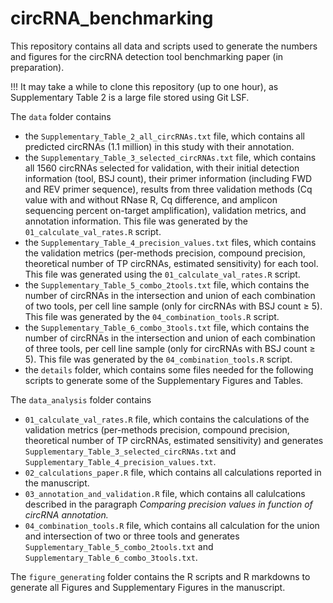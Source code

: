 # circRNA_benchmarking

This repository contains all data and scripts used to generate the numbers and figures for the circRNA detection tool benchmarking paper (in preparation).

!!! It may take a while to clone this repository (up to one hour), as Supplementary Table 2 is a large file stored using Git LSF.

The `data` folder contains
- the `Supplementary_Table_2_all_circRNAs.txt` file, which contains all predicted circRNAs (1.1 million) in this study with their annotation.
- the `Supplementary_Table_3_selected_circRNAs.txt` file, which contains all 1560 circRNAs selected for validation, with their initial detection information (tool, BSJ count), their primer information (including FWD and REV primer sequence), results from three validation methods (Cq value with and without RNase R, Cq difference, and amplicon sequencing percent on-target amplification), validation metrics, and annotation information. This file was generated by the `01_calculate_val_rates.R` script.
- the `Supplementary_Table_4_precision_values.txt` files, which contains the validation metrics (per-methods precision, compound precision, theoretical number of TP circRNAs, estimated sensitivity) for each tool. This file was generated using the `01_calculate_val_rates.R` script.
- the  `Supplementary_Table_5_combo_2tools.txt` file, which contains the number of circRNAs in the intersection and union of each combination of two tools, per cell line sample (only for circRNAs with BSJ count ≥ 5). This file was generated by the `04_combination_tools.R` script.
- the `Supplementary_Table_6_combo_3tools.txt` file, which contains the number of circRNAs in the intersection and union of each combination of three tools, per cell line sample (only for circRNAs with BSJ count ≥ 5). This file was generated by the `04_combination_tools.R` script.
- the `details` folder, which contains some files needed for the following scripts to generate some of the Supplementary Figures and Tables.


The `data_analysis` folder contains
- `01_calculate_val_rates.R` file, which contains the calculations of the validation metrics (per-methods precision, compound precision, theoretical number of TP circRNAs, estimated sensitivity) and generates `Supplementary_Table_3_selected_circRNAs.txt` and `Supplementary_Table_4_precision_values.txt`.
- `02_calculations_paper.R` file, which contains all calculations reported in the manuscript.
- `03_annotation_and_validation.R` file, which contains all calulcations described in the paragraph *Comparing precision values in function of circRNA annotation.*
- `04_combination_tools.R` file, which contains all calculation for the union and intersection of two or three tools and generates `Supplementary_Table_5_combo_2tools.txt` and `Supplementary_Table_6_combo_3tools.txt`.

The `figure_generating` folder contains the R scripts and R markdowns to generate all Figures and Supplementary Figures in the manuscript.
